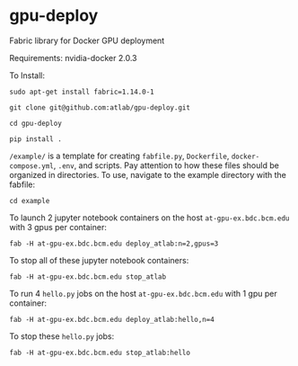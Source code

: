 # gpu-deploy
Fabric library for Docker GPU deployment

Requirements: nvidia-docker 2.0.3

To Install:

    sudo apt-get install fabric=1.14.0-1

    git clone git@github.com:atlab/gpu-deploy.git

    cd gpu-deploy

    pip install .

`/example/` is a template for creating `fabfile.py`, `Dockerfile`, `docker-compose.yml`, `.env`, and scripts.  Pay attention to how these files should be organized in directories.  To use, navigate to the example directory with the fabfile:

    cd example

To launch 2 jupyter notebook containers on the host `at-gpu-ex.bdc.bcm.edu` with 3 gpus per container:

    fab -H at-gpu-ex.bdc.bcm.edu deploy_atlab:n=2,gpus=3

To stop all of these jupyter notebook containers:

    fab -H at-gpu-ex.bdc.bcm.edu stop_atlab

To run 4 `hello.py` jobs on the host `at-gpu-ex.bdc.bcm.edu` with 1 gpu per container:

    fab -H at-gpu-ex.bdc.bcm.edu deploy_atlab:hello,n=4

To stop these `hello.py` jobs:

    fab -H at-gpu-ex.bdc.bcm.edu stop_atlab:hello